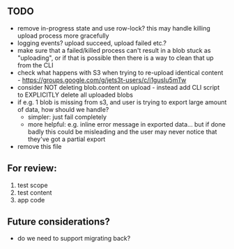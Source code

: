 ## TODO

* remove in-progress state and use row-lock?  this may handle killing upload process more gracefully
* logging events? upload succeed, upload failed etc.?
* make sure that a failed/killed process can't result in a blob stuck as "uploading", or if that is possible then there is a way to clean that up from the CLI
* check what happens with S3 when trying to re-upload identical content - https://groups.google.com/g/jets3t-users/c/i1gusIu5mTw
* consider NOT deleting blob.content on upload - instead add CLI script to EXPLICITLY delete all uploaded blobs
* if e.g. 1 blob is missing from s3, and user is trying to export large amount of data, how should we handle?
  * simpler: just fail completely
  * more helpful: e.g. inline error message in exported data... but if done badly this could be misleading and the user may never notice that they've got a partial export
* remove this file

## For review:

1. test scope
2. test content
3. app code

## Future considerations?

* do we need to support migrating back?
